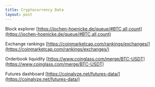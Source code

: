 ```yaml
---
title: Cryptocurrency Data
layout: post
---
```


Block explorer [https://jochen-hoenicke.de/queue/#BTC,all,count](https://jochen-hoenicke.de/queue/#BTC,all,count)

Exchange rankings [https://coinmarketcap.com/rankings/exchanges/](https://coinmarketcap.com/rankings/exchanges/)

Orderbook liquidity [https://www.coinglass.com/merge/BTC-USDT](https://www.coinglass.com/merge/BTC-USDT)

Futures dashboard [https://coinalyze.net/futures-data/](https://coinalyze.net/futures-data/)
